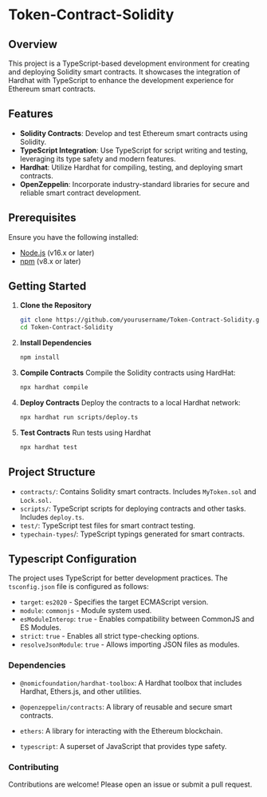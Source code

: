# Token-Contract-Solidity

## Overview

This project is a TypeScript-based development environment for creating and deploying Solidity smart contracts. It showcases the integration of Hardhat with TypeScript to enhance the development experience for Ethereum smart contracts. 

## Features

- **Solidity Contracts**: Develop and test Ethereum smart contracts using Solidity.
- **TypeScript Integration**: Use TypeScript for script writing and testing, leveraging its type safety and modern features.
- **Hardhat**: Utilize Hardhat for compiling, testing, and deploying smart contracts.
- **OpenZeppelin**: Incorporate industry-standard libraries for secure and reliable smart contract development.

## Prerequisites

Ensure you have the following installed:

- [Node.js](https://nodejs.org/) (v16.x or later)
- [npm](https://www.npmjs.com/) (v8.x or later)

## Getting Started

1. **Clone the Repository**

   ```bash
   git clone https://github.com/yourusername/Token-Contract-Solidity.git
   cd Token-Contract-Solidity

2. **Install Dependencies**
    ```bash
    npm install
    ```

3. **Compile Contracts**
Compile the Solidity contracts using HardHat:
    ```bash
    npx hardhat compile
    ```

4. **Deploy Contracts**
Deploy the contracts to a local Hardhat network:
    ```bash
    npx hardhat run scripts/deploy.ts
    ```

5. **Test Contracts**
Run tests using Hardhat
    ```bash
    npx hardhat test
    ```

## Project Structure

- `contracts/`: Contains Solidity smart contracts. Includes `MyToken.sol` and `Lock.sol.`
- `scripts/`: TypeScript scripts for deploying contracts and other tasks. Includes `deploy.ts`.
- `test/`: TypeScript test files for smart contract testing.
- `typechain-types`/: TypeScript typings generated for smart contracts.

## Typescript Configuration

The project uses TypeScript for better development practices. The `tsconfig.json` file is configured as follows:

- `target`: `es2020` - Specifies the target ECMAScript version.
- `module`: `commonjs` - Module system used.
- `esModuleInterop`: `true` - Enables compatibility between CommonJS and ES Modules.
- `strict`: `true` - Enables all strict type-checking options.
- `resolveJsonModule`: `true` - Allows importing JSON files as modules.

### Dependencies

- `@nomicfoundation/hardhat-toolbox`: A Hardhat toolbox that includes Hardhat, Ethers.js, and other utilities.

- `@openzeppelin/contracts`: A library of reusable and secure smart contracts.

- `ethers`: A library for interacting with the Ethereum blockchain.

- `typescript`: A superset of JavaScript that provides type safety.

### Contributing

Contributions are welcome! Please open an issue or submit a pull request.

